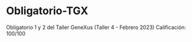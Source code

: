 # Obligatorio-TGX
Obligatorio 1 y 2 del Taller GeneXus (Taller 4 - Febrero 2023) Calificación: 100/100
